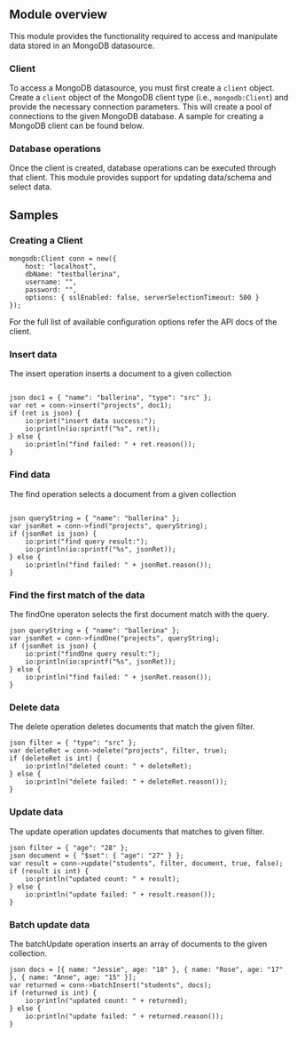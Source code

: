 ## Module overview

This module provides the functionality required to access and manipulate data stored in an MongoDB datasource.

### Client

To access a MongoDB datasource, you must first create a `client` object. Create a `client` object of the MongoDB client type (i.e., `mongodb:Client`) and provide the necessary connection parameters. This will create a pool of connections to the given MongoDB database. A sample for creating a MongoDB client can be found below.

### Database operations

Once the client is created, database operations can be executed through that client. This module provides support for updating data/schema and select data.

## Samples

### Creating a Client
```ballerina
mongodb:Client conn = new({
    host: "localhost",
    dbName: "testballerina",
    username: "",
    password: "",
    options: { sslEnabled: false, serverSelectionTimeout: 500 }
});
```
For the full list of available configuration options refer the API docs of the client.

### Insert data

The insert operation inserts a document to a given collection
```ballerina

json doc1 = { "name": "ballerina", "type": "src" };
var ret = conn->insert("projects", doc1);
if (ret is json) {
    io:print("insert data success:");
    io:println(io:sprintf("%s", ret));
} else {
    io:println("find failed: " + ret.reason());
}
```

### Find data

The find operation selects a document from a given collection
```ballerina

json queryString = { "name": "ballerina" };
var jsonRet = conn->find("projects", queryString);
if (jsonRet is json) {
    io:print("find query result:");
    io:println(io:sprintf("%s", jsonRet));
} else {
    io:println("find failed: " + jsonRet.reason());
}
```

### Find the first match of the data

The findOne operaton selects the first document match with the query.

```ballerina
json queryString = { "name": "ballerina" };
var jsonRet = conn->findOne("projects", queryString);
if (jsonRet is json) {
    io:print("findOne query result:");
    io:println(io:sprintf("%s", jsonRet));
} else {
    io:println("find failed: " + jsonRet.reason());
}
```

### Delete data

The delete operation deletes documents that match the given filter.

```ballerina
json filter = { "type": "src" };
var deleteRet = conn->delete("projects", filter, true);
if (deleteRet is int) {
    io:println("deleted count: " + deleteRet);
} else {
    io:println("delete failed: " + deleteRet.reason());
}
```

### Update data

The update operation updates documents that matches to given filter.

```ballerina
json filter = { "age": "28" };
json document = { "$set": { "age": "27" } };
var result = conn->update("students", filter, document, true, false);
if (result is int) {
    io:println("updated count: " + result);
} else {
    io:println("update failed: " + result.reason());
}
```

### Batch update data

The batchUpdate operation inserts an array of documents to the given collection.

```ballerina
json docs = [{ name: "Jessie", age: "18" }, { name: "Rose", age: "17" }, { name: "Anne", age: "15" }];
var returned = conn->batchInsert("students", docs);
if (returned is int) {
    io:println("updated count: " + returned);
} else {
    io:println("update failed: " + returned.reason());
}
```
